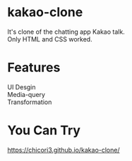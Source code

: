 # kakao-clone
 It's clone of the chatting app Kakao talk.<br />
 Only HTML and CSS worked.
 
# Features
 UI Desgin<br />
 Media-query<br />
 Transformation
 
# You Can Try
https://chicori3.github.io/kakao-clone/
